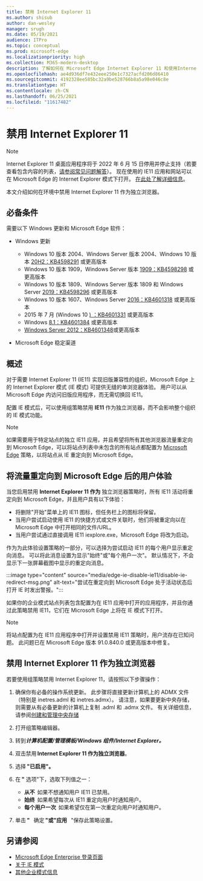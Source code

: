 ```yaml
---
title: 禁用 Internet Explorer 11
ms.author: shisub
author: dan-wesley
manager: srugh
ms.date: 05/19/2021
audience: ITPro
ms.topic: conceptual
ms.prod: microsoft-edge
ms.localizationpriority: high
ms.collection: M365-modern-desktop
description: 了解如何在 Microsoft Edge Internet Explorer 11 和使用Internet Explorer模式。
ms.openlocfilehash: ae4d936df7e432eee250e1c7327acfd206d86410
ms.sourcegitcommit: 4192328ee585bc32a9be528766b8a5a98e046c8e
ms.translationtype: HT
ms.contentlocale: zh-CN
ms.lasthandoff: 06/25/2021
ms.locfileid: "11617482"
---
```

# <a name="disable-internet-explorer-11"></a>禁用 Internet Explorer 11

>[!Note]
> Internet Explorer 11 桌面应用程序将于 2022 年 6 月 15 日停用并停止支持（若要查看包含内容的列表，[请参阅常见问题解答](https://techcommunity.microsoft.com/t5/windows-it-pro-blog/internet-explorer-11-desktop-app-retirement-faq/ba-p/2366549)）。 现在使用的 IE11 应用和网站可以在 Microsoft Edge 的 Internet Explorer 模式下打开。 [在此处了解详细信息](https://blogs.windows.com/windowsexperience/2021/05/19/the-future-of-internet-explorer-on-windows-10-is-in-microsoft-edge/)。

本文介绍如何在环境中禁用 Internet Explorer 11 作为独立浏览器。

## <a name="prerequisites"></a>必备条件

需要以下 Windows 更新和 Microsoft Edge 软件：

- Windows 更新

  - Windows 10 版本 2004、Windows Server 版本 2004、Windows 10 版本 [20H2：KB4598291](https://support.microsoft.com/topic/february-2-2021-kb4598291-os-builds-19041-789-and-19042-789-preview-6a766199-a4f1-616e-1f5c-58bdc3ca5e3b) 或更高版本
  - Windows 10 版本 1909，Windows Server 版本 [1909：KB4598298](https://support.microsoft.com/topic/january-21-2021-kb4598298-os-build-18363-1350-preview-02dfd9ba-91a2-1b82-dede-42f288c02511) 或更高版本
  - Windows 10 版本 1809、Windows Server 版本 1809 和 Windows Server [2019：KB4598296](https://support.microsoft.com/topic/january-21-2021-kb4598296-os-build-17763-1728-preview-4c0931ff-45b7-ff59-5e00-c03b5afb363d) 或更高版本
  - Windows 10 版本 1607、Windows Server [2016：KB4601318](https://support.microsoft.com/topic/february-9-2021-kb4601318-os-build-14393-4225-c5e3de6c-e3e6-ffb5-6197-48b9ce16446e) 或更高版本
   - 2015 年 7 月 (Windows 10 [) ：KB4601331](https://support.microsoft.com/office/february-9-2021%e2%80%94kb4601331-os-build-10240-18842-6227d078-fef3-8d67-27e0-1882e6cb79ff?ui=en-US&rs=en-US&ad=US) 或更高版本
  - Windows [8.1：KB4601384](https://support.microsoft.com/topic/february-9-2021-kb4601384-monthly-rollup-16bdbb75-dd4b-2910-abc5-7891c9756b96) 或更高版本
  - [Windows Server 2012：KB4601348](https://support.microsoft.com/topic/february-9-2021-kb4601348-monthly-rollup-2c338c0c-73d6-fb80-cc91-f1a86e80db0c)或更高版本
  
- Microsoft Edge 稳定渠道


## <a name="overview"></a>概述

对于需要 Internet Explorer 11 (IE11) 实现旧版兼容性的组织，Microsoft Edge 上的 Internet Explorer 模式 (IE 模式) 可提供无缝的单浏览器体验。 用户可以从 Microsoft Edge 内访问旧版应用程序，而无需切换回 IE11。

配置 IE 模式后，可以使用组策略禁用 **IE11** 作为独立浏览器，而不会影响整个组织的 IE 模式功能。

> [!NOTE]
> 如果需要用于特定站点的独立 IE11 应用，并且希望将所有其他浏览器流量重定向到 Microsoft Edge，可以将站点列表中未包含的所有站点都配置为 [Microsoft Edge](./edge-ie-mode-policies.md#redirect-sites-from-ie-to-microsoft-edge) 策略，以将站点从 IE 重定向到 Microsoft Edge。

## <a name="user-experience-after-redirecting-traffic-to-microsoft-edge"></a>将流量重定向到 Microsoft Edge 后的用户体验

当您启用禁用 **Internet Explorer 11 作为** 独立浏览器策略时，所有 IE11 活动将重定向到 Microsoft Edge，并且用户具有以下体验：

- 将删除"开始"菜单上的 IE11 图标，但任务栏上的图标将保留。
- 当用户尝试启动使用 IE11 的快捷方式或文件关联时，他们将被重定向以在 Microsoft Edge 中打开相同的文件/URL。
- 当用户尝试通过直接调用 IE11 iexplore.exe，Microsoft Edge 将改为启动。

作为为此体验设置策略的一部分，可以选择为尝试启动 IE11 的每个用户显示重定向消息。 可以将此消息设置为显示"始终"或"每个用户一次"。 默认情况下，不会显示下一张屏幕截图中显示的重定向消息。

:::image type="content" source="media/edge-ie-disable-ie11/disable-ie-redirect-msg.png" alt-text="尝试在重定向到 Microsoft Edge 处于活动状态后打开 IE 时发出警报。":::

如果你的企业模式站点列表包含配置为在 IE11 应用中打开的应用程序，并且你通过此策略禁用 IE11，它们在 Microsoft Edge 上将在 IE 模式下打开。
> [!NOTE]
> 将站点配置为在 IE11 应用程序中打开并设置禁用 IE11 策略时，用户流存在已知问题。 此问题已在 Microsoft Edge 版本 91.0.840.0 或更高版本中修复。

## <a name="disable-internet-explorer-11-as-a-standalone-browser"></a>禁用 Internet Explorer 11 作为独立浏览器

若要使用组策略禁用 Internet Explorer 11，请按照以下步骤操作：

1. 确保你有必备的操作系统更新。 此步骤将直接更新计算机上的 ADMX 文件（特别是 inetres.adml 和 inetres.admx）。 请注意，如果要更新中央存储，则需要从有必备更新的计算机上复制 .adml 和 .admx 文件。 有关详细信息，请参阅[创建和管理中央存储](/troubleshoot/windows-client/group-policy/create-and-manage-central-store)
2. 打开组策略编辑器。
3. 转到***计算机配置/管理模板/Windows 组件/Internet Explorer。*** 
4. 双击禁用 **Internet Explorer 11 作为独立浏览器**。
5. 选择 **"已启用"。**
6. 在 **"** 选项"下，选取下列值之一：

   - **从不**  如果不想通知用户 IE11 已禁用。
   - **始终**  如果希望每次从 IE11 重定向用户时通知用户。
   - **每个用户一次**  如果希望仅在第一次重定向用户时通知用户。

7. 单击 **"**   确定 **"或"应用**   "保存此策略设置。

## <a name="see-also"></a>另请参阅

- [Microsoft Edge Enterprise 登录页面](https://aka.ms/EdgeEnterprise)
- [关于 IE 模式](./edge-ie-mode.md)
- [其他企业模式信息](/internet-explorer/ie11-deploy-guide/enterprise-mode-overview-for-ie11)
